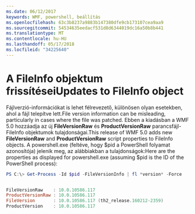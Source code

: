 ```yaml
---
ms.date: 06/12/2017
keywords: WMF, powershell, beállítás
ms.openlocfilehash: 63c3b8237a9883b147380dfe9cb173107cea9aa9
ms.sourcegitcommit: 54534635eedacf531d8d6344019dc16a50b8b441
ms.translationtype: MT
ms.contentlocale: hu-HU
ms.lasthandoff: 05/17/2018
ms.locfileid: "34225640"
---
```

# <a name="updates-to-fileinfo-object"></a><span data-ttu-id="e2627-102">A FileInfo objektum frissítései</span><span class="sxs-lookup"><span data-stu-id="e2627-102">Updates to FileInfo object</span></span>
<span data-ttu-id="e2627-103">Fájlverzió-információkat is lehet félrevezető, különösen olyan esetekben, ahol a fájl telepítve lett.</span><span class="sxs-lookup"><span data-stu-id="e2627-103">File version information can be misleading, particularly in cases where the file was patched.</span></span> <span data-ttu-id="e2627-104">Ebben a kiadásban a WMF 5.0 hozzáadja az új **FileVersionRaw** és **ProductVersionRaw** parancsfájl-FileInfo objektumok tulajdonságai.</span><span class="sxs-lookup"><span data-stu-id="e2627-104">This release of WMF 5.0 adds new **FileVersionRaw** and **ProductVersionRaw** script properties to FileInfo objects.</span></span> <span data-ttu-id="e2627-105">A powershell.exe (feltéve, hogy $pid a PowerShell folyamat azonosítója) jelenik meg, az alábbiakban a tulajdonságok:</span><span class="sxs-lookup"><span data-stu-id="e2627-105">Here are the properties as displayed for powershell.exe (assuming $pid is the ID of the PowerShell process):</span></span>

```powershell
PS C:\> Get-Process -Id $pid -FileVersionInfo | fl *version* -Force


FileVersionRaw    : 10.0.10586.117
ProductVersionRaw : 10.0.10586.117
FileVersion       : 10.0.10586.117 (th2_release.160212-2359)
ProductVersion    : 10.0.10586.117
